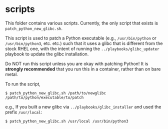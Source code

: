 # scripts

This folder contains various scripts. Currently, the only script that exists is `patch_python_new_glibc.sh`.

This script is used to patch a Python executable (e.g., `/usr/bin/python` or `/usr/bin/python3`, etc. etc.) such that it uses a glibc that is different from the stock RHEL one, with the intent of running the `../playbooks/glibc_updater` playbook to update the glibc installation.

Do NOT run this script unless you are okay with patching Python! It is **strongly recommended** that you run this in a container, rather than on bare metal.

To run the script,

```
$ patch_python_new_glibc.sh /path/to/newglibc /path/to/python/executable/to/patch
```

e.g., If you built a new glibc via `../playbooks/glibc_installer` and used the prefix `/usr/local`:

```
$ patch_python_new_glibc.sh /usr/local /usr/bin/python3
```
